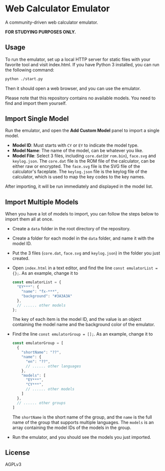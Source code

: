 # Web Calculator Emulator

A community-driven web calculator emulator.

**FOR STUDYING PURPOSES ONLY.**

## Usage

To run the emulator, set up a local HTTP server for static files with your favorite tool and visit index.html. If you have Python 3 installed, you can run the following command:

```bash
python ./start.py
```

Then it should open a web browser, and you can use the emulator.

Please note that this repository contains no available models. You need to find and import them yourself.

## Import Single Model

Run the emulator, and open the **Add Custom Model** panel to import a single model.

- **Model ID**: Must starts with `CY` or `EY` to indicate the model type.
- **Model Name**: The name of the model, can be whatever you like.
- **Model File**: Select 3 files, including `core.dat`(or `rom.bin`), `face.svg` and `keylog.json`. The `core.dat` file is the ROM file of the calculator, can be either raw or encrypted. The `face.svg` file is the SVG file of the calculator's faceplate. The `keylog.json` file is the keylog file of the calculator, which is used to map the key codes to the key names.

After importing, it will be run immediately and displayed in the model list.

## Import Multiple Models

When you have a lot of models to import, you can follow the steps below to import them all at once.

- Create a `data` folder in the root directory of the repository.
- Create a folder for each model in the `data` folder, and name it with the model ID.
- Put the 3 files (`core.dat`, `face.svg` and `keylog.json`) in the folder you just created.
- Open `index.html` in a text editor, and find the line `const emulatorList = {};`. As an example, change it to
  ```javascript
  const emulatorList = {
    "EY***": {
      "name": "fx-***",
      "background": "#3A3A3A"
    },
    // ...... other models
  };
  ```
  The key of each item is the model ID, and the value is an object containing the model name and the background color of the emulator.
- Find the line `const emulatorGroup = [];`. As an example, change it to

  ```javascript
  const emulatorGroup = [
    {
      "shortName": "??",
      "name": {
        "en": "??",
        // ...... other languages
      },
      "models": [
        "EY***",
        "CY***",
        // ...... other models
      ]
    },
    // ...... other groups
  ]
  ```
  The `shortName` is the short name of the group, and the `name` is the full name of the group that supports multiple languages. The `models` is an array containing the model IDs of the models in the group.
- Run the emulator, and you should see the models you just imported.

## License

AGPLv3
